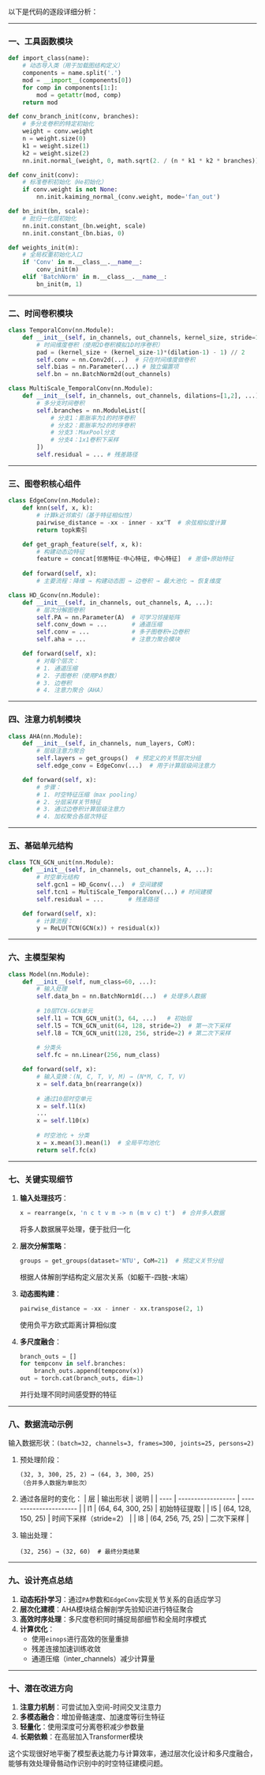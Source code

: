 以下是代码的逐段详细分析：

---
### 一、工具函数模块
```python
def import_class(name):
    # 动态导入类（用于加载图结构定义）
    components = name.split('.')
    mod = __import__(components[0])
    for comp in components[1:]:
        mod = getattr(mod, comp)
    return mod

def conv_branch_init(conv, branches):
    # 多分支卷积的特定初始化
    weight = conv.weight
    n = weight.size(0)
    k1 = weight.size(1)
    k2 = weight.size(2)
    nn.init.normal_(weight, 0, math.sqrt(2. / (n * k1 * k2 * branches)))

def conv_init(conv):
    # 标准卷积初始化（He初始化）
    if conv.weight is not None:
        nn.init.kaiming_normal_(conv.weight, mode='fan_out')

def bn_init(bn, scale):
    # 批归一化层初始化
    nn.init.constant_(bn.weight, scale)
    nn.init.constant_(bn.bias, 0)

def weights_init(m):
    # 全局权重初始化入口
    if 'Conv' in m.__class__.__name__:
        conv_init(m)
    elif 'BatchNorm' in m.__class__.__name__:
        bn_init(m, 1)
```

---
### 二、时间卷积模块
```python
class TemporalConv(nn.Module):
    def __init__(self, in_channels, out_channels, kernel_size, stride=1, dilation=1):
        # 时间维度卷积（使用2D卷积模拟1D时序卷积）
        pad = (kernel_size + (kernel_size-1)*(dilation-1) - 1) // 2
        self.conv = nn.Conv2d(...)  # 只在时间维度做卷积
        self.bias = nn.Parameter(...) # 独立偏置项
        self.bn = nn.BatchNorm2d(out_channels)

class MultiScale_TemporalConv(nn.Module):
    def __init__(self, in_channels, out_channels, dilations=[1,2], ...):
        # 多分支时间卷积
        self.branches = nn.ModuleList([
            # 分支1：膨胀率为1的时序卷积
            # 分支2：膨胀率为2的时序卷积
            # 分支3：MaxPool分支
            # 分支4：1x1卷积下采样
        ])
        self.residual = ... # 残差路径
```

---
### 三、图卷积核心组件
```python
class EdgeConv(nn.Module):
    def knn(self, x, k):
        # 计算k近邻索引（基于特征相似性）
        pairwise_distance = -xx - inner - xx^T  # 余弦相似度计算
        return topk索引

    def get_graph_feature(self, x, k):
        # 构建动态边特征
        feature = concat[邻居特征-中心特征, 中心特征]  # 差值+原始特征
    
    def forward(self, x):
        # 主要流程：降维 → 构建动态图 → 边卷积 → 最大池化 → 恢复维度

class HD_Gconv(nn.Module):
    def __init__(self, in_channels, out_channels, A, ...):
        # 层次分解图卷积
        self.PA = nn.Parameter(A)  # 可学习邻接矩阵
        self.conv_down = ...       # 通道压缩
        self.conv = ...            # 多子图卷积+边卷积
        self.aha = ...             # 注意力聚合模块

    def forward(self, x):
        # 对每个层次：
        # 1. 通道压缩
        # 2. 子图卷积（使用PA参数）
        # 3. 边卷积
        # 4. 注意力聚合（AHA）
```

---
### 四、注意力机制模块
```python
class AHA(nn.Module):
    def __init__(self, in_channels, num_layers, CoM):
        # 层级注意力聚合
        self.layers = get_groups()  # 预定义的关节层次分组
        self.edge_conv = EdgeConv(...)  # 用于计算层级间注意力

    def forward(self, x):
        # 步骤：
        # 1. 时空特征压缩（max pooling）
        # 2. 分层采样关节特征
        # 3. 通过边卷积计算层级注意力
        # 4. 加权聚合各层次特征
```

---
### 五、基础单元结构
```python
class TCN_GCN_unit(nn.Module):
    def __init__(self, in_channels, out_channels, A, ...):
        # 时空单元结构
        self.gcn1 = HD_Gconv(...)  # 空间建模
        self.tcn1 = MultiScale_TemporalConv(...) # 时间建模
        self.residual = ...       # 残差路径

    def forward(self, x):
        # 计算流程：
        y = ReLU(TCN(GCN(x)) + residual(x))
```

---
### 六、主模型架构
```python
class Model(nn.Module):
    def __init__(self, num_class=60, ...):
        # 输入处理
        self.data_bn = nn.BatchNorm1d(...)  # 处理多人数据
        
        # 10层TCN-GCN单元
        self.l1 = TCN_GCN_unit(3, 64, ...)   # 初始层
        self.l5 = TCN_GCN_unit(64, 128, stride=2)  # 第一次下采样
        self.l8 = TCN_GCN_unit(128, 256, stride=2) # 第二次下采样
        
        # 分类头
        self.fc = nn.Linear(256, num_class) 

    def forward(self, x):
        # 输入变换：(N, C, T, V, M) → (N*M, C, T, V)
        x = self.data_bn(rearrange(x))
        
        # 通过10层时空单元
        x = self.l1(x)
        ...
        x = self.l10(x)
        
        # 时空池化 + 分类
        x = x.mean(3).mean(1)  # 全局平均池化
        return self.fc(x)
```

---
### 七、关键实现细节
1. **输入处理技巧**：
   ```python
   x = rearrange(x, 'n c t v m -> n (m v c) t')  # 合并多人数据
   ```
   将多人数据展平处理，便于批归一化

2. **层次分解策略**：
   ```python
   groups = get_groups(dataset='NTU', CoM=21)  # 预定义关节分组
   ```
   根据人体解剖学结构定义层次关系（如躯干-四肢-末端）

3. **动态图构建**：
   ```python
   pairwise_distance = -xx - inner - xx.transpose(2, 1)
   ```
   使用负平方欧式距离计算相似度

4. **多尺度融合**：
   ```python
   branch_outs = []
   for tempconv in self.branches:
       branch_outs.append(tempconv(x))
   out = torch.cat(branch_outs, dim=1)
   ```
   并行处理不同时间感受野的特征

---
### 八、数据流动示例
输入数据形状：`(batch=32, channels=3, frames=300, joints=25, persons=2)`

1. 预处理阶段：
   ```
   (32, 3, 300, 25, 2) → (64, 3, 300, 25)
   （合并多人数据为单批次）
   ```

2. 通过各层时的变化：
   | 层   | 输出形状           | 说明                   |
   | ---- | ------------------ | ---------------------- |
   | l1   | (64, 64, 300, 25)  | 初始特征提取           |
   | l5   | (64, 128, 150, 25) | 时间下采样（stride=2） |
   | l8   | (64, 256, 75, 25)  | 二次下采样             |

3. 输出处理：
   ```
   (32, 256) → (32, 60)  # 最终分类结果
   ```

---
### 九、设计亮点总结
1. **动态拓扑学习**：通过`PA`参数和`EdgeConv`实现关节关系的自适应学习
2. **层次化建模**：AHA模块结合解剖学先验知识进行特征聚合
3. **高效时序处理**：多尺度卷积同时捕捉局部细节和全局时序模式
4. **计算优化**：
   - 使用`einops`进行高效的张量重排
   - 残差连接加速训练收敛
   - 通道压缩（inter_channels）减少计算量

---
### 十、潜在改进方向
1. **注意力机制**：可尝试加入空间-时间交叉注意力
2. **多模态融合**：增加骨骼速度、加速度等衍生特征
3. **轻量化**：使用深度可分离卷积减少参数量
4. **长期依赖**：在高层加入Transformer模块

这个实现很好地平衡了模型表达能力与计算效率，通过层次化设计和多尺度融合，能够有效处理骨骼动作识别中的时空特征建模问题。